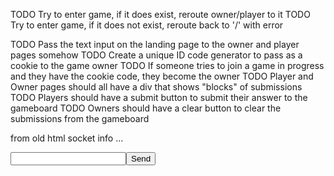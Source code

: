 
TODO Try to enter game, if it does exist, reroute owner/player to it
TODO Try to enter game, if it does not exist, reroute back to '/' with error




TODO Pass the text input on the landing page to the owner and player pages somehow
TODO Create a unique ID code generator to pass as a cookie to the game owner
TODO If someone tries to join a game in progress and they have the cookie code, they become the owner
TODO Player and Owner pages should all have a div that shows "blocks" of submissions
TODO Players should have a submit button to submit their answer to the gameboard
TODO Owners should have a clear button to clear the submissions from the gameboard



from old html socket info ...
<body>
  <ul id="messages"></ul>
  <form action="">
    <input id="m" autocomplete="off" /><button>Send</button>
  </form>
  <script src="https://cdn.socket.io/socket.io-1.2.0.js"></script>
  <script src="http://code.jquery.com/jquery-1.11.1.js"></script>
  <script>
    var socket = io();
    // var socket = io('/my-namespace');
    $('form').submit(function(){
      socket.emit('chat message', $('#m').val());
      $('#m').val('');
      return false;
    });
    socket.on('chat message', function(msg){
      $('#messages').append($('<li>').text(msg));
    });
  </script>
</body>
